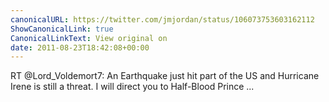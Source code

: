 ```yaml
---
canonicalURL: https://twitter.com/jmjordan/status/106073753603162112
ShowCanonicalLink: true
CanonicalLinkText: View original on
date: 2011-08-23T18:42:08+00:00
---
```

RT @Lord_Voldemort7: An Earthquake just hit part of the US and Hurricane Irene is still a threat. I will direct you to Half-Blood Prince ...